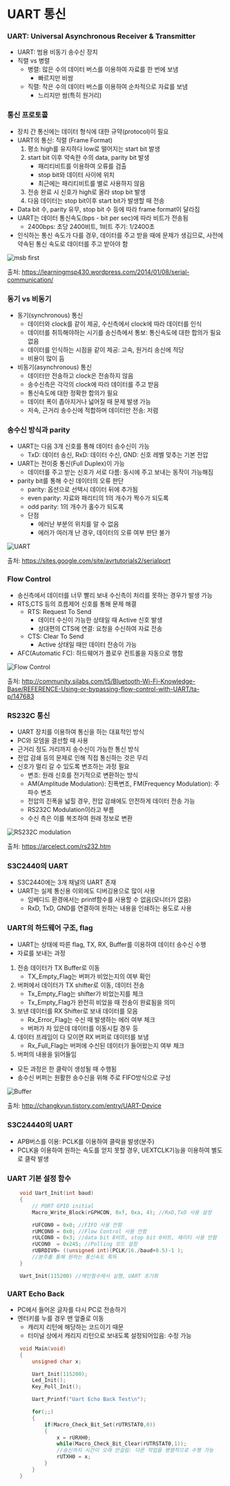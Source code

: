 # UART 통신
### UART: Universal Asynchronous Receiver & Transmitter
- UART: 범용 비동기 송수신 장치
- 직렬 vs 병렬
	- 병렬: 많은 수의 데이터 버스를 이용하여 자료를 한 번에 보냄
		- 빠르지만 비쌈
	- 직렬: 작은 수의 데이터 버스를 이용하여 순차적으로 자료를 보냄
		- 느리지만 쌈(특히 원거리)

### 통신 프로토콜
- 장치 간 통신에는 데이터 형식에 대한 규약(protocol)이 필요
- UART의 통신: 직렬 (Frame Format)
	1. 평소 high를 유지하다 low로 떨어지는 start bit 발생
	2. start bit 이후 약속한 수의 data, parity bit 발생
		- 패리티비트를 이용하여 오류를 검출
		- stop bit와 데이터 사이에 위치
		- 최근에는 패리티비트를 별로 사용하지 않음
	3. 전송 완료 시 신호가 high로 올라 stop bit 발생
	4. 다음 데이터는 stop bit이후 start bit가 발생할 때 전송
- Data bit 수, parity 유무, stop bit 수 등에 따라 frame format이 달라짐
- UART는 데이터 통신속도(bps - bit per sec)에 따라 비트가 전송됨
	- 2400bps: 초당 2400비트, 1비트 주기: 1/2400초
- 인식하는 통신 속도가 다를 경우, 데이터를 주고 받을 때에 문제가 생김므로, 사전에 약속된 통신 속도로 데이터를 주고 받아야 함

![msb first](https://learningmsp430.files.wordpress.com/2014/01/w_example.png)

출처: https://learningmsp430.wordpress.com/2014/01/08/serial-communication/

### 동기 vs 비동기
- 동기(synchronous) 통신
	- 데이터와 clock를 같이 제공, 수신측에서 clock에 따라 데이터를 인식
	- 데이터를 취득해야하는 시기를 송신측에서 통보: 통신속도에 대한 합의가 필요 없음
	- 데이터를 인식하는 시점을 같이 제공: 고속, 원거리 송신에 적당
	- 비용이 많이 듬
- 비동기(asynchronous) 통신
	- 데이터만 전송하고 clock은 전송하지 않음
	- 송수신측은 각각의 clock에 따라 데이터를 주고 받음
	- 통신속도에 대한 정확한 합의가 필요
	- 데이터 폭이 좁아지거나 넓어질 때 문제 발생 가능
	- 저속, 근거리 송수신에 적합하며 데이터만 전송: 저렴

### 송수신 방식과 parity
- UART는 다음 3개 신호를 통해 데이터 송수신이 가능
	- TxD: 데이터 송신, RxD: 데이터 수신, GND: 신호 레벨 맞추는 기본 전압
- UART는 전이중 통신(Full Duplex)이 가능
	- 데이터를 주고 받는 신호가 서로 다름: 동시에 주고 보내는 동작이 가능해짐
- parity bit를 통해 수신 데이터의 오류 판단
	- parity: 옵션으로 선택시 데이터 뒤에 추가됨
	- even parity: 자료와 패리티의 1의 개수가 짝수가 되도록
	- odd parity: 1의 개수가 홀수가 되도록
	- 단점
		- 에러난 부분의 위치를 알 수 없음
		- 에러가 여러개 난 경우, 데이터의 오류 여부 판단 불가

![UART](https://sites.google.com/site/avrtutorials2/06-serial-link-full.gif)

출처: https://sites.google.com/site/avrtutorials2/serialport

### Flow Control
- 송신측에서 데이터를 너무 빨리 보내 수신측이 처리를 못하는 경우가 발생 가능
- RTS,CTS 등의 흐름제어 신호를 통해 문제 해결
	- RTS: Request To Send
		- 데이터 수신이 가능한 상태일 때 Active 신호 발생
		- 상대편의 CTS에 연결: 요청을 수신하여 자료 전송
	- CTS: Clear To Send
		- Active 상태일 때만 데이터 전송이 가능
- AFC(Automatic FC): 하드웨어가 플로우 컨트롤을 자동으로 행함

![Flow Control](http://mgrfq63796.i.lithium.com/t5/image/serverpage/image-id/4046i6C69F30F4790C3CD?v=mpbl-1)

출처: http://community.silabs.com/t5/Bluetooth-Wi-Fi-Knowledge-Base/REFERENCE-Using-or-bypassing-flow-control-with-UART/ta-p/147683

### RS232C 통신
- UART 장치를 이용하여 통신을 하는 대표적인 방식
- PC와 모뎀을 결선할 때 사용
- 근거리 정도 거리까지 송수신이 가능한 통신 방식
- 전압 감쇄 등의 문제로 인해 직접 통신하는 것은 무리
- 신호가 멀리 갈 수 있도록 변조하는 과정 필요
	- 변조: 원래 신호를 전기적으로 변환하는 방식
	- AM(Amplitude Modulation): 진폭변조, FM(Frequency Modulation): 주파수 변조
	- 전압의 진폭을 넓힐 경우, 전압 감쇄에도 안전하게 데이터 전송 가능
	- RS232C Modulation이라고 부름
	- 수신 측은 이를 복조하여 원래 정보로 변환

![RS232C modulation](https://arcelect.com/RS232_signals.gif)

출처: https://arcelect.com/rs232.htm

### S3C2440의 UART
- S3C2440에는 3개 채널의 UART 존재
- UART는 실제 통신용 이외에도 디버깅용으로 많이 사용
	- 임베디드 환경에서는 printf함수를 사용할 수 없음(모니터가 없음)
	- RxD, TxD, GND를 연결하여 원하는 내용을 인쇄하는 용도로 사용

### UART의 하드웨어 구조, flag
- UART는 상태에 따른 flag, TX, RX, Buffer를 이용하여 데이터 송수신 수행
- 자료를 보내는 과정
1. 전송 데이터가 TX Buffer로 이동
	- TX_Empty_Flag는 버퍼가 비었는지의 여부 확인
2. 버퍼에서 데이터가 TX shifter로 이동, 데이터 전송
	- Tx_Empty_Flag는 shifter가 비었는지를 체크
	- Tx_Empty_Flag가 완전히 비었을 때 전송이 완료됨을 의미
3. 보낸 데이터를 RX Shifter로 보내 데이터를 모음
	- Rx_Error_Flag는 수신 때 발생하는 에러 여부 체크
	- 버퍼가 차 있은데 데이터를 이동시킬 경우 등
4. 데이터 프레임이 다 모이면 RX 버퍼로 데이터를 보냄
	- Rx_Full_Flag는 버퍼에 수신된 데이터가 들어왔는지 여부 체크
5. 버퍼의 내용을 읽어들임
- 모든 과정은 한 클락이 생성될 때 수행됨
- 송수신 버퍼는 원활한 송수신을 위해 주로 FIFO방식으로 구성

![Buffer](http://cfile9.uf.tistory.com/image/146B52274BD825359E81BB)

출처: http://changkyun.tistory.com/entry/UART-Device

### S3C24440의 UART
- APB버스를 이용: PCLK를 이용하여 클락을 발생(분주)
- PCLK을 이용하여 원하는 속도를 얻지 못할 경우, UEXTCLK기능을 이용하여 별도로 클락 발생

### UART 기본 설정 함수
```cpp
	void Uart_Init(int baud)
	{
		// PORT GPIO initial
		Macro_Write_Block(rGPHCON, 0xf, 0xa, 4); //RxD,TxD 사용 설정

		rUFCON0 = 0x0; //FIFO 사용 안함
		rUMCON0 = 0x0; //Flow Control 사용 안함
		rULCON0 = 0x3; //data bit 8비트, stop bit 0비트, 패리티 사용 안함
		rUCON0  = 0x245; //Polling 모드 설정
		rUBRDIV0= ((unsigned int)(PCLK/16./baud+0.5)-1 );
		//분주를 통해 원하는 통신속도 획득
	}

	Uart_Init(115200) //메인함수에서 실행, UART 초기화
```

### UART Echo Back
- PC에서 들어온 글자를 다시 PC로 전송하기
- 엔터키를 누를 경우 맨 앞줄로 이동
	- 캐리지 리턴에 해당하는 코드이기 때문
	- 터미널 상에서 캐리지 리턴으로 보내도록 설정되어있음: 수정 가능

```cpp
	void Main(void)
	{
		unsigned char x;

		Uart_Init(115200);
		Led_Init();
		Key_Poll_Init();

		Uart_Printf("Uart Echo Back Test\n");

		for(;;)
		{
			if(Macro_Check_Bit_Set(rUTRSTAT0,0))
			{
				x = rURXH0;
				while(Macro_Check_Bit_Clear(rUTRSTAT0,1));
				//송신까지 시간이 오래 안걸림: 다른 작업을 병렬적으로 수행 가능
				rUTXH0 = x;
			}
		}
	}
```

